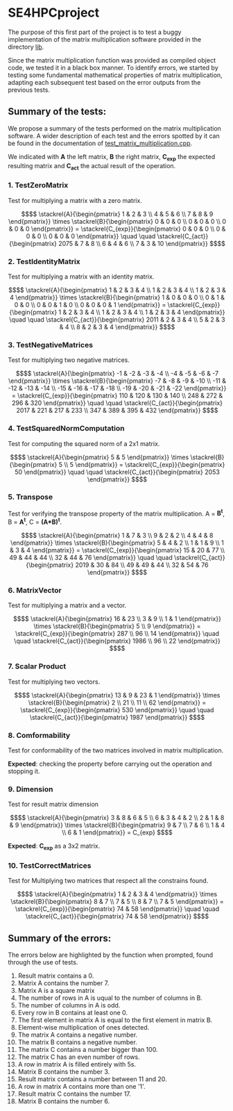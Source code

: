# SE4HPCproject
The purpose of this first part of the project is to test a buggy implementation of the matrix multiplication software provided in the directory [lib](https://github.com/marcolacagnina/Lacagnina-Lentini-part1/tree/main/lib).

Since the matrix multiplication function was provided as compiled object code, we tested it in a black box manner. To identify errors, we started by testing some fundamental mathematical properties of matrix multiplication, adapting each subsequent test based on the error outputs from the previous tests. 

## Summary of the tests:
We propose a summary of the tests performed on the matrix multiplication software. A wider description of each test and the errors spotted by it can be found in the documentation of [test_matrix_multiplication.cpp](https://github.com/marcolacagnina/Lacagnina-Lentini-part1/blob/main/test/test_matrix_multiplication.cpp). 


We indicated with **A** the left matrix, **B** the right matrix, **C<sub>exp</sub>** the expected resulting matrix and **C<sub>act</sub>** the actual result of the operation.
### 1. TestZeroMatrix
Test for multiplying a matrix with a zero matrix. 
```math
$$
\stackrel{A}{\begin{pmatrix}
1 & 2 & 3 \\
4 & 5 & 6 \\
7 & 8 & 9
\end{pmatrix}}

\times

\stackrel{B}{\begin{pmatrix}
0 & 0 & 0 \\
0 & 0 & 0 \\
0 & 0 & 0
\end{pmatrix}}
=

\stackrel{C_{exp}}{\begin{pmatrix}
0 & 0 & 0 \\
0 & 0 & 0 \\
0 & 0 & 0
\end{pmatrix}}

\quad
\quad

\stackrel{C_{act}}{\begin{pmatrix}
2075 & 7 & 8 \\
6 & 4 & 6 \\
7 & 3 & 10
\end{pmatrix}}

$$
```

### 2. TestIdentityMatrix
Test for multiplying a matrix with an identity matrix.
```math
$$
\stackrel{A}{\begin{pmatrix}
1 & 2 & 3 & 4 \\
1 & 2 & 3 & 4 \\
1 & 2 & 3 & 4 
\end{pmatrix}}

\times

\stackrel{B}{\begin{pmatrix}
1 & 0 & 0 & 0 \\
0 & 1 & 0 & 0 \\
0 & 0 & 1 & 0 \\
0 & 0 & 0 & 1
\end{pmatrix}}
=

\stackrel{C_{exp}}{\begin{pmatrix}
1 & 2 & 3 & 4 \\
1 & 2 & 3 & 4 \\
1 & 2 & 3 & 4
\end{pmatrix}}

\quad
\quad

\stackrel{C_{act}}{\begin{pmatrix}
2011 & 2 & 3 & 4 \\
5 & 2 & 3 & 4 \\
8 & 2 & 3 & 4
\end{pmatrix}}

$$
```


### 3. TestNegativeMatrices
Test for multiplying two negative matrices.
```math
$$
\stackrel{A}{\begin{pmatrix}
-1 & -2 & -3 & -4 \\
-4 & -5 & -6 & -7 
\end{pmatrix}}

\times

\stackrel{B}{\begin{pmatrix}
-7 & -8 & -9 & -10 \\
-11 & -12 & -13 & -14 \\
-15 & -16 & -17 & -18 \\
-19 & -20 & -21 & -22
\end{pmatrix}}
=

\stackrel{C_{exp}}{\begin{pmatrix}
110 & 120 & 130 & 140 \\
248 & 272 & 296 & 320 
\end{pmatrix}}

\quad
\quad

\stackrel{C_{act}}{\begin{pmatrix}
2017 & 221 & 217 & 233 \\
347 & 389 & 395 & 432 
\end{pmatrix}}

$$
```

### 4. TestSquaredNormComputation
Test for computing the squared norm of a 2x1 matrix.
```math
$$
\stackrel{A}{\begin{pmatrix}
5 & 5
\end{pmatrix}}

\times

\stackrel{B}{\begin{pmatrix}
5 \\
5
\end{pmatrix}}
=

\stackrel{C_{exp}}{\begin{pmatrix}
50
 \end{pmatrix}}

\quad
\quad

\stackrel{C_{act}}{\begin{pmatrix}
2053
\end{pmatrix}}

$$
```

### 5. Transpose
Test for verifying the transpose property of the matrix multiplication. A = **B<sup>t</sup>**, B = **A<sup>t</sup>**, C = **(A*B)<sup>t</sup>**.

```math
$$
\stackrel{A}{\begin{pmatrix}
1 & 7 & 3 \\
9 & 2 & 2 \\
4 & 4 & 8
\end{pmatrix}}

\times

\stackrel{B}{\begin{pmatrix}
5 & 4 & 2 \\
1 & 1 & 9 \\
1 & 3 & 4
\end{pmatrix}}
=

\stackrel{C_{exp}}{\begin{pmatrix}
15 & 20 & 77 \\
49 & 44 & 44 \\
32 & 44 & 76
\end{pmatrix}}

\quad
\quad

\stackrel{C_{act}}{\begin{pmatrix}
2019 & 30 & 84 \\
49 & 49 & 44 \\
32 & 54 & 76
\end{pmatrix}}

$$
```


### 6. MatrixVector
Test for multiplying a matrix and a vector.
```math
$$
\stackrel{A}{\begin{pmatrix}
16 & 23 \\
3 & 9 \\
1 & 1
\end{pmatrix}}

\times

\stackrel{B}{\begin{pmatrix}
5 \\
9
\end{pmatrix}}
=

\stackrel{C_{exp}}{\begin{pmatrix}
287 \\
96 \\
14
\end{pmatrix}}

\quad
\quad

\stackrel{C_{act}}{\begin{pmatrix}
1986  \\
96 \\
22 
\end{pmatrix}}

$$
```

### 7. Scalar Product
Test for multiplying two vectors.
```math
$$
\stackrel{A}{\begin{pmatrix}
13 & 9 & 23 & 1

\end{pmatrix}}

\times

\stackrel{B}{\begin{pmatrix}
2 \\
21 \\
11 \\
62 
\end{pmatrix}}
=

\stackrel{C_{exp}}{\begin{pmatrix}
530 
\end{pmatrix}}

\quad
\quad

\stackrel{C_{act}}{\begin{pmatrix}
1987
\end{pmatrix}}

$$
```

### 8. Comformability
Test for conformability of the two matrices involved in matrix multiplication.

**Expected**: checking the property before carrying out the operation and stopping it.


### 9. Dimension
Test for result matrix dimension
```math
$$
\stackrel{A}{\begin{pmatrix}
3 & 8 & 6 & 5 \\
6 & 3 & 4 & 2 \\
2 & 1 & 8 & 9
\end{pmatrix}}

\times

\stackrel{B}{\begin{pmatrix}
9 & 7 \\
7 & 6 \\
1 & 4 \\
6 & 1
\end{pmatrix}}
=
C_{exp}

$$
```
**Expected**: **C<sub>exp</sub>** as a 3x2 matrix.

### 10. TestCorrectMatrices
Test for Multiplying two matrices that respect all the constrains found.

```math
$$
\stackrel{A}{\begin{pmatrix}
1 & 2 & 3 & 4
\end{pmatrix}}

\times

\stackrel{B}{\begin{pmatrix}
8 & 7 \\
7 & 5 \\
8 & 7 \\
7 & 5
\end{pmatrix}}
=

\stackrel{C_{exp}}{\begin{pmatrix}
74 & 58
 \end{pmatrix}}

\quad
\quad

\stackrel{C_{act}}{\begin{pmatrix}
74 & 58
\end{pmatrix}}

$$
```

## Summary of the errors:
The errors below are highlighted by the function when prompted, found through the use of tests.

1. Result matrix contains a 0. 
2. Matrix A contains the number 7.
3. Matrix A is a square matrix
4. The number of rows in A is uqual to the number of columns in B.
5. The number of columns in A is odd.
6. Every row in B contains at least one 0.
7. The first element in matrix A is equal to the first element in matrix B.
8. Element-wise multiplication of ones detected.
9. The matrix A contains a negative number.
10. The matrix B contains a negative number.
11. The matrix C contains a number bigger than 100.
12. The matrix C has an even number of rows.
13. A row in matrix A is filled entirely with 5s.
14. Matrix B contains the number 3.
15. Result matrix contains a number between 11 and 20.
16. A row in matrix A contains more than one '1'.
17. Result matrix C contains the number 17.
18. Matrix B contains the number 6.



